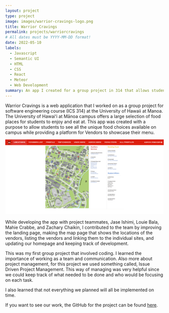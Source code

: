 ```yaml
---
layout: project
type: project
image: images/warrior-cravings-logo.png
title: Warrior Cravings
permalink: projects/warriorcravings
# All dates must be YYYY-MM-DD format!
date: 2022-05-10
labels:
  - Javascript
  - Semantic UI
  - HTML
  - CSS
  - React
  - Meteor
  - Web Development
summary: An app I created for a group project in 314 that allows students to see the food vendors and menu items available on campus. 
---
```


Warrior Cravings is a web application that I worked on as a group project for software engineering course (ICS 314) at the University of Hawaii at Manoa. The University of Hawaiʻi at Mānoa campus offers a large selection of food places for students to enjoy and eat at. This app was created with a purpose to allow students to see all the unique food choices available on campus while providing a platform for Vendors to showcase their menu. 

<img class="ui fluid rounded image" src="../images/locations-page.png">

While developing the app with project teammates, Jase Ishimi, Louie Bala, Mahie Crabbe, and Zachary Chaikin, I contributed to the team by improving the landing page, making the map page that shows the locations of the vendors, listing the vendors and linking them to the individual sites, and updating our homepage and keeping track of development.

This was my first group project that involved coding. I learned the importance of working as a team and communication. Also more about project management, for this project we used something called, Issue Driven Project Management. This way of managing was very helpful since we could keep track of what needed to be done and who would be focusing on each task. 

I also learned that not everything we planned will all be implemented on time.


If you want to see our work, the GitHub for the project can be found <a href="https://warrior-cravings.github.io/">here</a>.
